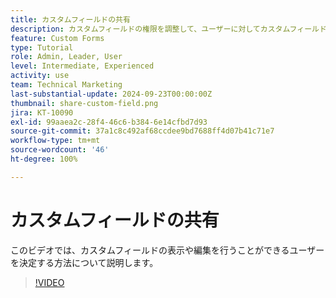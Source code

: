 ```yaml
---
title: カスタムフィールドの共有
description: カスタムフィールドの権限を調整して、ユーザーに対してカスタムフィールドの管理または表示のみのどちらを許可するかを決定する方法を学びます。
feature: Custom Forms
type: Tutorial
role: Admin, Leader, User
level: Intermediate, Experienced
activity: use
team: Technical Marketing
last-substantial-update: 2024-09-23T00:00:00Z
thumbnail: share-custom-field.png
jira: KT-10090
exl-id: 99aaea2c-28f4-46c6-b384-6e14cfbd7d93
source-git-commit: 37a1c8c492af68ccdee9bd7688ff4d07b41c71e7
workflow-type: tm+mt
source-wordcount: '46'
ht-degree: 100%

---
```


# カスタムフィールドの共有


このビデオでは、カスタムフィールドの表示や編集を行うことができるユーザーを決定する方法について説明します。

>[!VIDEO](https://video.tv.adobe.com/v/3432949/?quality=12&learn=on)

